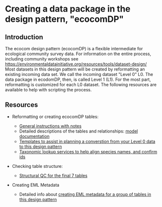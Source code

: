 # Creating a data package in the design pattern, "ecocomDP"

Introduction
---
The ecocom design pattern (ecocomDP) is a flexible intermediate for ecological community survey data.  For information on the entire process, including community workshops see https://environmentaldatainitiative.org/resources/tools/dataset-design/
Most datasets in this design pattern will be created by reformatting an existing incoming data set. We call the incoming dataset "Level 0" L0. The data package in ecodomDP, then, is called Level 1 (L1). For the most part, reformatting is customized for each L0 dataset. The following resources are available to help with scripting the process. 

Resources
---


* Reformatting or creating ecocomDP tables:
    * [General instructions with notes](../table-creation.md) 
    * Detailed descriptions of the tables and relationships: [model documentation](../../model)
    * [Templates to assist in planning a converstion from your Level 0 data to this design pattern](https://github.com/EDIorg/ecocomDP/blob/master/documentation/instructions/template-mapping.md)
    * [Taxonomic lookup services to help align species names, and confirm ids](https://github.com/EDIorg/ecocomDP/blob/master/documentation/instructions/taxon-cleaning.md)
* Checking table structure:
    *  [Structural QC for the final 7 tables](https://github.com/EDIorg/ecocomDP/blob/master/documentation/instructions/table-validation.md)

* Creating EML Metadata 
    * Detailed info about [creating EML metadata for a group of tables in this design pattern](https://github.com/EDIorg/ecocomDP/blob/master/documentation/instructions/eml-creation.md)

